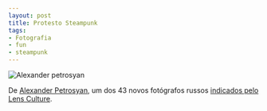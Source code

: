 ```yaml
---
layout: post
title: Protesto Steampunk
tags:
- Fotografia
- fun
- steampunk
---
```


![Alexander petrosyan](http://www.caosordenado.com/wp-content/uploads/2011/10/alexander_petrosyan.jpg)

De [Alexander Petrosyan](http://alexanderpetrosyan.com/), um dos 43 novos fotógrafos russos [indicados pelo Lens Culture](http://www.lensculture.com/russia.html).
